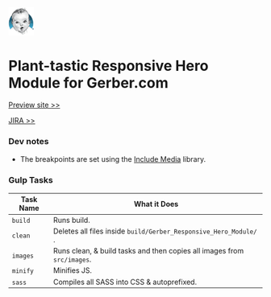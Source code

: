 <img src="preview/assets/images/gerber-logo.webp" alt="Gerber" width="50"/>

# Plant-tastic Responsive Hero Module for Gerber.com

[Preview site >>](https://www.campaign.hogarthww.digital/ctus-nestle/gerber-h234231/preview/)

[JIRA >>](https://hogarthdigital.atlassian.net/browse/CTUS-547)

### Dev notes
- The breakpoints are set using the [Include Media](https://eduardoboucas.github.io/include-media/) library.

### Gulp Tasks

Task Name    | What it Does
-------------|-----------
`build` | Runs build.
`clean` | Deletes all files inside  `build/Gerber_Responsive_Hero_Module/` .
`images` | Runs clean, & build tasks and then copies all images from `src/images`.
`minify` | Minifies JS.
`sass` | Compiles all SASS into CSS & autoprefixed.
